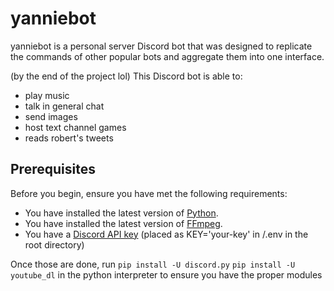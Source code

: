# yanniebot
<!-- https://shields.io/ --->
yanniebot is a personal server Discord bot that was designed to replicate the commands of other popular bots and aggregate them into one interface.

(by the end of the project lol) This Discord bot is able to:
* play music
* talk in general chat
* send images
* host text channel games
* reads robert's tweets

## Prerequisites

Before you begin, ensure you have met the following requirements:
<!--- These are just example requirements. Add, duplicate or remove as required --->
* You have installed the latest version of [Python](https://www.python.org/downloads/).
* You have installed the latest version of [FFmpeg](https://ffmpeg.org/download.html).
* You have a [Discord API key](https://discord.com/developers/applications) (placed as KEY='your-key' in /.env in the root directory)

Once those are done, run
`pip install -U discord.py`
`pip install -U youtube_dl`
in the python interpreter to ensure you have the proper modules